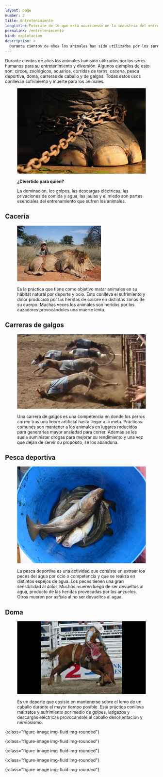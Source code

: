 ```yaml
---
layout: page
number: 2
title: Entretenimiento
longtitle: Enterate de lo que está ocurriendo en la industria del entretenimiento
permalink: /entretenimiento
kind: explotacion
description: >
  Durante cientos de años los animales han sido utilizados por los seres humanos para su entretenimiento y diversión. Algunos ejemplos de esto son: circos, zoológicos, acuarios, corridas de toros, cacería, pesca deportiva, doma, carreras de caballo y de galgos. Todas estos usos conllevan sufrimiento y muerte para los animales.
---
```


<div class="row">
<div class="col-md-6" markdown="1">

Durante cientos de años los animales han sido utilizados por los seres humanos para su entretenimiento y diversión. Algunos ejemplos de esto son: circos, zoológicos, acuarios, corridas de toros, cacería, pesca deportiva, doma, carreras de caballo y de galgos. Todas estos usos conllevan sufrimiento y muerte para los animales.


<figure class="figure" markdown="1">

![elefante]

<figcaption class="figure-caption" markdown="1">

  **¿Divertido para quién?**

  La dominación, los golpes, las descargas eléctricas, las privaciones de comida y agua, las jaulas y el miedo son partes esenciales del entrenamiento que sufren los animales.

</figcaption>

</figure>


</div>
<div class="col-md-6" markdown="1">


## Cacería

<figure class="figure" markdown="1">

  ![caza]  
  
  <figcaption class="figure-caption">Es la práctica que tiene como objetivo matar animales en su hábitat natural por deporte y ocio. Esto conlleva el sufrimiento y dolor producido por las heridas de calibre en distintas zonas de su cuerpo. Muchas veces los animales son heridos por los cazadores provocándoles una muerte lenta.</figcaption>
</figure>


## Carreras de galgos
<figure class="figure" markdown="1">

  ![galgos]

  <figcaption class="figure-caption">Una carrera de galgos es una competencia en donde los perros corren tras una liebre artificial hasta llegar a la meta. Prácticas comunes son mantener a los animales en lugares reducidos para generarles mayor ansiedad para correr. Además se les suele suministar drogas para mejorar su rendimiento y una vez que dejan de servir su propósito, se los abandona.</figcaption>
</figure>


## Pesca deportiva
<figure class="figure" markdown="1">

  ![pesca]

  <figcaption class="figure-caption">La pesca deportiva es una actividad que consiste en extraer los peces del agua por ocio o competencia y que se realiza en distintos espejos de agua. Los peces tienen una gran sensibilidad al dolor. Muchos mueren luego de ser devueltos al agua, producto de las heridas provocadas por los anzuelos. Otros mueren por asfixia al no ser devueltos al agua.</figcaption>
</figure>


## Doma
<figure class="figure" markdown="1">

  ![doma]

  <figcaption class="figure-caption">Es un deporte que cosiste en mantenerse sobre el lomo de un caballo durante el mayor tiempo posible. Esta práctica conlleva maltratos y sufrimiento por medio de golpes, latigazos y descargas eléctricas provocandole al caballo desorientación y nerviosismo.</figcaption>
</figure>

</div>
</div>

[elefante]: images/02-elefante.jpeg "En la imágen se observa la pata de un elefante atada con gruesas cadenas"
{:class="figure-image img-fluid img-rounded"}

[caza]: images/02-caza.jpeg
{:class="figure-image img-fluid img-rounded"}

[galgos]: images/02-galgos.jpeg
{:class="figure-image img-fluid img-rounded"}

[pesca]: images/02-pesca.jpeg
{:class="figure-image img-fluid img-rounded"}

[doma]: images/02-doma.jpeg
{:class="figure-image img-fluid img-rounded"}
